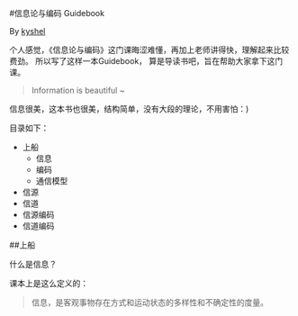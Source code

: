 #信息论与编码 Guidebook

By  [kyshel](http://kyshel.com)

个人感觉，《信息论与编码》这门课晦涩难懂，再加上老师讲得快，理解起来比较费劲。
所以写了这样一本Guidebook， 算是导读书吧，旨在帮助大家拿下这门课。
>Information is beautiful ~ 

信息很美，这本书也很美，结构简单，没有大段的理论，不用害怕：)

目录如下：

* 上船
  + 信息
  + 编码
  + 通信模型
* 信源
* 信道
* 信源编码
* 信道编码

##上船

什么是信息？

课本上是这么定义的：
>信息，是客观事物存在方式和运动状态的多样性和不确定性的度量。

